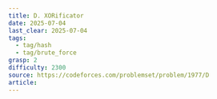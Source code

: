 ```yaml
---
title: D. XORificator
date: 2025-07-04
last_clear: 2025-07-04
tags:
  - tag/hash
  - tag/brute_force
grasp: 2
difficulty: 2300
source: https://codeforces.com/problemset/problem/1977/D
article:
---
```

